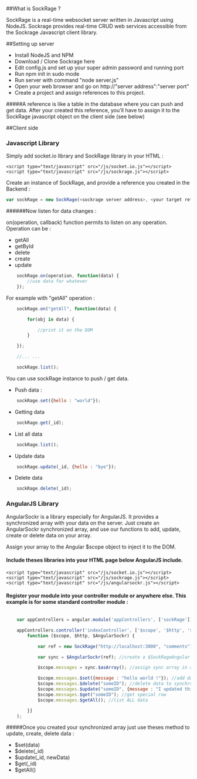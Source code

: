 ##What is SockRage ?

SockRage is a real-time websocket server written in Javascript using NodeJS.
Sockrage provides real-time CRUD web services accessible from the Sockrage Javascript client library.

##Setting up server

- Install NodeJS and NPM
- Download / Clone Sockrage here
- Edit config.js and set up your super admin password and running port
- Run npm init in sudo mode
- Run server with command "node server.js"
- Open your web browser and go on http://"server address":"server port"
- Create a project and assign references to this project. 

#####A reference is like a table in the database where you can push and get data. After your created this reference, you'll have to assign it to the SockRage javascript object on the client side (see below)

##Client side

### Javascript Library

Simply add socket.io library and SockRage library in your HTML :

	<script type="text/javascript" src="/js/socket.io.js"></script>
	<script type="text/javascript" src="/js/sockrage.js"></script>

Create an instance of SockRage, and provide a reference you created in the Backend :
```javascript
var sockRage = new SockRage(<sockrage server address>, <your target reference>);
```

######Now listen for data changes :

on(operation, callback) function permits to listen on any operation. Operation can be :

- getAll
- getById
- delete
- create
- update

```javascript
	sockRage.on(operation, function(data) {
		//use data for whatever
	});
```

For example with "getAll" operation :

```javascript
	sockRage.on("getAll", function(data) {

		for(obj in data) {

		    //print it on the DOM
		}

	});

	//... ...

	sockRage.list();
```

You can use sockRage instance to push / get data.

- Push data :
```javascript
	sockRage.set({hello : "world"});
```
- Getting data
```javascript
	sockRage.get(_id);
```
- List all data
```javascript
	sockRage.list();
```
- Update data
```javascript
	sockRage.update(_id, {hello : "bye"});
```
- Delete data
```javascript
	sockRage.delete(_id);
```


### AngularJS Library

AngularSockr is a library especially for AngularJS. It provides a synchronized array with your data on the server.
Just create an AngularSockr synchronized array, and use our functions to add, update, create or delete data on your array.

Assign your array to the Angular $scope object to inject it to the DOM.

#### Include theses libraries into your HTML page below AngularJS include.

	<script type="text/javascript" src="/js/socket.io.js"></script>
	<script type="text/javascript" src="/js/sockrage.js"></script>
	<script type="text/javascript" src="/js/angularsockr.js"></script>


#### Register your module into your controller module or anywhere else. This example is for some standard controller module :

```javascript

    var appControllers = angular.module('appControllers', ['sockRage']);

    appControllers.controller('indexController', ['$scope', '$http', '$AngularSockr',
        function ($scope, $http, $AngularSockr) {

            var ref = new SockRage("http://localhost:3000", "comments"); //Create a reference

            var sync = $AngularSockr(ref); //create a $SockRageAngular instance

            $scope.messages = sync.$asArray(); //assign sync array in a scope property

            $scope.messages.$set({message : "hello world !"}); //add data to synchronized array
            $scope.messages.$delete("someID"); //delete data to synchronized array
            $scope.messages.$update("someID", {message : "I updated this data !"}); //delete data to synchronized array
            $scope.messages.$get("someID"); //get special row
            $scope.messages.$getAll(); //list ALL data

        }]
    );

```

#####Once you created your synchronized array just use theses method to update, create, delete data :

- $set(data)
- $delete(_id)
- $update(_id, newData)
- $get(_id)
- $getAll()


